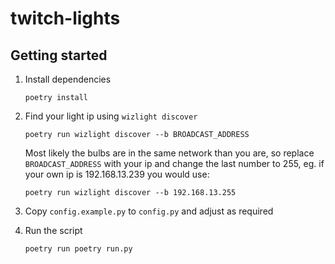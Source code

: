 # twitch-lights

## Getting started

1. Install dependencies

    ```console
    poetry install
    ```

2. Find your light ip using `wizlight discover`

    ```console
    poetry run wizlight discover --b BROADCAST_ADDRESS
    ```

    Most likely the bulbs are in the same network than you are, so replace
    `BROADCAST_ADDRESS` with your ip and change the last number to 255,
    eg. if your own ip is 192.168.13.239 you would use:

    ```console
    poetry run wizlight discover --b 192.168.13.255
    ```

3. Copy `config.example.py` to `config.py` and adjust as required

4. Run the script

    ```console
    poetry run poetry run.py
    ```
